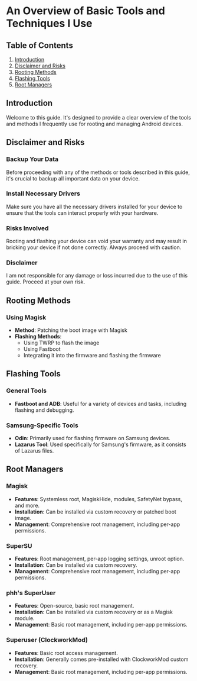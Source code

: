# An Overview of Basic Tools and Techniques I Use

## Table of Contents
1. [Introduction](#introduction)
2. [Disclaimer and Risks](#disclaimer-and-risks)
3. [Rooting Methods](#rooting-methods)
4. [Flashing Tools](#flashing-tools)
5. [Root Managers](#root-managers)

## Introduction

Welcome to this guide. It's designed to provide a clear overview of the tools and methods I frequently use for rooting and managing Android devices.

## Disclaimer and Risks

### Backup Your Data
Before proceeding with any of the methods or tools described in this guide, it's crucial to backup all important data on your device.

### Install Necessary Drivers
Make sure you have all the necessary drivers installed for your device to ensure that the tools can interact properly with your hardware.

### Risks Involved
Rooting and flashing your device can void your warranty and may result in bricking your device if not done correctly. Always proceed with caution.

### Disclaimer
I am not responsible for any damage or loss incurred due to the use of this guide. Proceed at your own risk.

## Rooting Methods

### Using Magisk

- **Method**: Patching the boot image with Magisk
- **Flashing Methods**: 
  - Using TWRP to flash the image
  - Using Fastboot
  - Integrating it into the firmware and flashing the firmware

## Flashing Tools

### General Tools

- **Fastboot and ADB**: Useful for a variety of devices and tasks, including flashing and debugging.

### Samsung-Specific Tools

- **Odin**: Primarily used for flashing firmware on Samsung devices.
- **Lazarus Tool**: Used specifically for Samsung's firmware, as it consists of Lazarus files.

## Root Managers

### Magisk

- **Features**: Systemless root, MagiskHide, modules, SafetyNet bypass, and more.
- **Installation**: Can be installed via custom recovery or patched boot image.
- **Management**: Comprehensive root management, including per-app permissions.

### SuperSU

- **Features**: Root management, per-app logging settings, unroot option.
- **Installation**: Can be installed via custom recovery.
- **Management**: Comprehensive root management, including per-app permissions.

### phh's SuperUser

- **Features**: Open-source, basic root management.
- **Installation**: Can be installed via custom recovery or as a Magisk module.
- **Management**: Basic root management, including per-app permissions.

### Superuser (ClockworkMod)

- **Features**: Basic root access management.
- **Installation**: Generally comes pre-installed with ClockworkMod custom recovery.
- **Management**: Basic root management, including per-app permissions.
